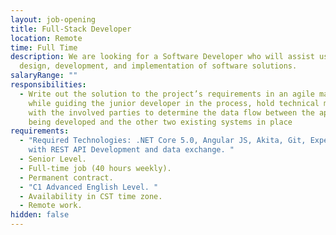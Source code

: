```yaml
---
layout: job-opening
title: Full-Stack Developer
location: Remote
time: Full Time
description: We are looking for a Software Developer who will assist us with the
  design, development, and implementation of software solutions.
salaryRange: ""
responsibilities:
  - Write out the solution to the project’s requirements in an agile manner
    while guiding the junior developer in the process, hold technical meetings
    with the involved parties to determine the data flow between the application
    being developed and the other two existing systems in place
requirements:
  - "Required Technologies: .NET Core 5.0, Angular JS, Akita, Git, Experience
    with REST API Development and data exchange. "
  - Senior Level.
  - Full-time job (40 hours weekly).
  - Permanent contract.
  - "C1 Advanced English Level. "
  - Availability in CST time zone.
  - Remote work.
hidden: false
---
```

